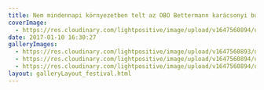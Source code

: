 ```yaml
---
title: Nem mindennapi környezetben telt az OBO Bettermann karácsonyi bulija a hatalmas új csarnokban.
coverImage:
  - https://res.cloudinary.com/lightpositive/image/upload/v1647560894/uploads/Nem%20mindennapi%20k%C3%B6rnyezetben%20telt%20az%20OBO%20Bettermann%20kar%C3%A1csonyi%20bulija%20a%20hatalmas%20%C3%BAj%20csarnokban./OBO.jpg
date: 2017-01-10 16:30:27
galleryImages: 
  - https://res.cloudinary.com/lightpositive/image/upload/v1647560893/uploads/Nem%20mindennapi%20k%C3%B6rnyezetben%20telt%20az%20OBO%20Bettermann%20kar%C3%A1csonyi%20bulija%20a%20hatalmas%20%C3%BAj%20csarnokban./OBO2.jpg
  - https://res.cloudinary.com/lightpositive/image/upload/v1647560894/uploads/Nem%20mindennapi%20k%C3%B6rnyezetben%20telt%20az%20OBO%20Bettermann%20kar%C3%A1csonyi%20bulija%20a%20hatalmas%20%C3%BAj%20csarnokban./OBO3.jpg
  - https://res.cloudinary.com/lightpositive/image/upload/v1647560894/uploads/Nem%20mindennapi%20k%C3%B6rnyezetben%20telt%20az%20OBO%20Bettermann%20kar%C3%A1csonyi%20bulija%20a%20hatalmas%20%C3%BAj%20csarnokban./OBO.jpg
layout: galleryLayout_festival.html
---
```

